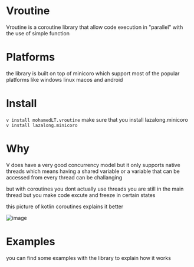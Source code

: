 # Vroutine
 Vroutine is a coroutine library that allow code execution in "parallel" with the use of simple function
# Platforms 
 the library is built on top of minicoro which support most of the popular platforms like windows linux macos and android 
# Install
`v install mohamedLT.vroutine` 
 make sure that you install lazalong.minicoro
 `v install lazalong.minicoro`
# Why
 V does have a very good concurrency model but it only supports native threads which means having a shared variable or a variable that can be accessed from every thread can be challanging 
 
 but with coroutines you dont actually use threads you are still in the main thread but you make code excute and freeze in certain states 
 
 this picture of kotlin coroutines explains it better 
 
 ![image](https://user-images.githubusercontent.com/58748332/192161898-c5264598-749c-4291-8b91-05018ef4bfca.png)

# Examples 
 you can find some examples with the library to explain how it works 
